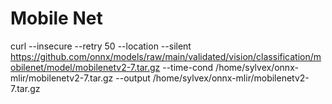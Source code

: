 
# Mobile Net

curl --insecure --retry 50 --location --silent https://github.com/onnx/models/raw/main/validated/vision/classification/mobilenet/model/mobilenetv2-7.tar.gz --time-cond /home/sylvex/onnx-mlir/mobilenetv2-7.tar.gz --output /home/sylvex/onnx-mlir/mobilenetv2-7.tar.gz
